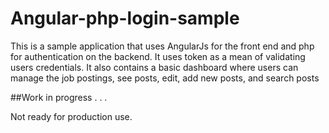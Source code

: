 # Angular-php-login-sample
This is a sample application that uses AngularJs for the front end and php for authentication on the backend.
It uses token as a mean of validating users credentials. It also contains a basic dashboard where users can
manage the job postings, see posts, edit, add new posts, and search posts

##Work in progress . . .

Not ready for production use.
